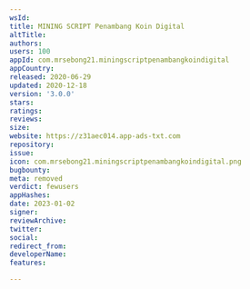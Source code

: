 ```yaml
---
wsId: 
title: MINING SCRIPT Penambang Koin Digital
altTitle: 
authors: 
users: 100
appId: com.mrsebong21.miningscriptpenambangkoindigital
appCountry: 
released: 2020-06-29
updated: 2020-12-18
version: '3.0.0'
stars: 
ratings: 
reviews: 
size: 
website: https://z31aec014.app-ads-txt.com
repository: 
issue: 
icon: com.mrsebong21.miningscriptpenambangkoindigital.png
bugbounty: 
meta: removed
verdict: fewusers
appHashes: 
date: 2023-01-02
signer: 
reviewArchive: 
twitter: 
social: 
redirect_from: 
developerName: 
features: 

---
```


